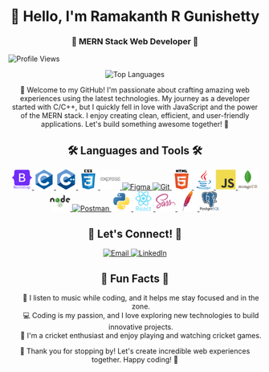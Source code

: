 <h1 align="center">👋 Hello, I'm Ramakanth R Gunishetty</h1>
<h3 align="center">🚀 MERN Stack Web Developer 🚀</h3>

<!-- Profile Views and Who's Viewing Section -->
<p align="left">
  <img src="https://komarev.com/ghpvc/?username=RamakanthRGunishetty&label=Profile%20views&color=0e75b6&style=flat" alt="Profile Views" />
</p>

<!-- GitHub Stats -->
<p align="center">
  <img src="https://github-readme-stats.vercel.app/api/top-langs/?username=RamakanthRGunishetty&hide_progress=true" alt="Top Languages" />
</p>

<!-- Summary Section -->
<p align="center">
  🌱 Welcome to my GitHub! I'm passionate about crafting amazing web experiences using the latest technologies. My journey as a developer started with C/C++, but I quickly fell in love with JavaScript and the power of the MERN stack. I enjoy creating clean, efficient, and user-friendly applications. Let's build something awesome together! 🚀
</p>

<!-- Languages and Tools Section -->
<h2 align="center">🛠️ Languages and Tools 🛠️</h2>
<p align="center">
  <a href="https://getbootstrap.com" target="_blank" rel="noreferrer">
    <img src="https://raw.githubusercontent.com/devicons/devicon/master/icons/bootstrap/bootstrap-plain-wordmark.svg" alt="Bootstrap" width="40" height="40" />
  </a>
  <a href="https://www.cprogramming.com/" target="_blank" rel="noreferrer">
    <img src="https://raw.githubusercontent.com/devicons/devicon/master/icons/c/c-original.svg" alt="C" width="40" height="40" />
  </a>
  <a href="https://www.w3schools.com/cpp/" target="_blank" rel="noreferrer">
    <img src="https://raw.githubusercontent.com/devicons/devicon/master/icons/cplusplus/cplusplus-original.svg" alt="C++" width="40" height="40" />
  </a>
  <a href="https://www.w3schools.com/css/" target="_blank" rel="noreferrer">
    <img src="https://raw.githubusercontent.com/devicons/devicon/master/icons/css3/css3-original-wordmark.svg" alt="CSS3" width="40" height="40" />
  </a>
  <a href="https://expressjs.com" target="_blank" rel="noreferrer">
    <img src="https://raw.githubusercontent.com/devicons/devicon/master/icons/express/express-original-wordmark.svg" alt="Express.js" width="40" height="40" />
  </a>
  <a href="https://www.figma.com/" target="_blank" rel="noreferrer">
    <img src="https://www.vectorlogo.zone/logos/figma/figma-icon.svg" alt="Figma" width="40" height="40" />
  </a>
  <a href="https://git-scm.com/" target="_blank" rel="noreferrer">
    <img src="https://www.vectorlogo.zone/logos/git-scm/git-scm-icon.svg" alt="Git" width="40" height="40" />
  </a>
  <a href="https://www.w3.org/html/" target="_blank" rel="noreferrer">
    <img src="https://raw.githubusercontent.com/devicons/devicon/master/icons/html5/html5-original-wordmark.svg" alt="HTML5" width="40" height="40" />
  </a>
  <a href="https://www.java.com" target="_blank" rel="noreferrer">
    <img src="https://raw.githubusercontent.com/devicons/devicon/master/icons/java/java-original.svg" alt="Java" width="40" height="40" />
  </a>
  <a href="https://developer.mozilla.org/en-US/docs/Web/JavaScript" target="_blank" rel="noreferrer">
    <img src="https://raw.githubusercontent.com/devicons/devicon/master/icons/javascript/javascript-original.svg" alt="JavaScript" width="40" height="40" />
  </a>
  <a href="https://www.mongodb.com/" target="_blank" rel="noreferrer">
    <img src="https://raw.githubusercontent.com/devicons/devicon/master/icons/mongodb/mongodb-original-wordmark.svg" alt="MongoDB" width="40" height="40" />
  </a>
  <a href="https://nodejs.org" target="_blank" rel="noreferrer">
    <img src="https://raw.githubusercontent.com/devicons/devicon/master/icons/nodejs/nodejs-original-wordmark.svg" alt="Node.js" width="40" height="40" />
  </a>
  <a href="https://postman.com" target="_blank" rel="noreferrer">
    <img src="https://www.vectorlogo.zone/logos/getpostman/getpostman-icon.svg" alt="Postman" width="40" height="40" />
  </a>
  <a href="https://www.python.org" target="_blank" rel="noreferrer">
    <img src="https://raw.githubusercontent.com/devicons/devicon/master/icons/python/python-original.svg" alt="Python" width="40" height="40" />
  </a>
  <a href="https://reactjs.org/" target="_blank" rel="noreferrer">
    <img src="https://raw.githubusercontent.com/devicons/devicon/master/icons/react/react-original-wordmark.svg" alt="React.js" width="40" height="40" />
  </a>
  <a href="https://sass-lang.com" target="_blank" rel="noreferrer">
    <img src="https://raw.githubusercontent.com/devicons/devicon/master/icons/sass/sass-original.svg" alt="Sass" width="40" height="40" />
  </a>
  </a>
  </a>
  <a href="https://spark.apache.org/" target="_blank" rel="noreferrer">
    <img src="https://raw.githubusercontent.com/devicons/devicon/master/icons/apache/apache-original.svg" alt="Apache Spark" width="40" height="40" />
  </a>
  <a href="https://www.postgresql.org/" target="_blank" rel="noreferrer">
    <img src="https://raw.githubusercontent.com/devicons/devicon/master/icons/postgresql/postgresql-original-wordmark.svg" alt="PostgreSQL" width="40" height="40" />
  </a>
</p>

<!-- Let's Connect Section -->
<h2 align="center">🌱 Let's Connect! 🌱</h2>
<p align="center">
  <a href="mailto:ramakanthrg2003@gmail.com">
    <img src="https://img.shields.io/badge/Email-ramakanthrg2003@gmail.com-orange" alt="Email">
  </a>
  <a href="https://linkedin.com/in/ramakanth-r-gunishetty/" target="_blank">
    <img src="https://img.shields.io/badge/LinkedIn-Follow%20Me-blue" alt="LinkedIn">
  </a>
</p>

<!-- Fun Section -->
<h2 align="center">🎉 Fun Facts 🎉</h2>
<ul align="center" style="list-style-type:none;">
  <li>🎵 I listen to music while coding, and it helps me stay focused and in the zone.</li>
  <li>💻 Coding is my passion, and I love exploring new technologies to build innovative projects.</li>
  <li>🏏 I'm a cricket enthusiast and enjoy playing and watching cricket games.</li>
</ul>

<!-- Footer with a fun sign-off -->
<p align="center">
  🚀 Thank you for stopping by! Let's create incredible web experiences together. Happy coding! 🌟
</p>
